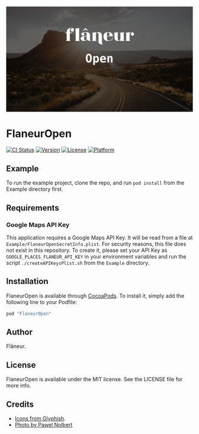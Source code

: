 ![FlaneurOpen logo](https://raw.githubusercontent.com/FlaneurApp/FlaneurOpen/master/Image.png)

# FlaneurOpen

[![CI Status](http://img.shields.io/travis/dirtyhenry/FlaneurOpen.svg?style=flat)](https://travis-ci.org/dirtyhenry/FlaneurOpen)
[![Version](https://img.shields.io/cocoapods/v/FlaneurOpen.svg?style=flat)](http://cocoapods.org/pods/FlaneurOpen)
[![License](https://img.shields.io/cocoapods/l/FlaneurOpen.svg?style=flat)](http://cocoapods.org/pods/FlaneurOpen)
[![Platform](https://img.shields.io/cocoapods/p/FlaneurOpen.svg?style=flat)](http://cocoapods.org/pods/FlaneurOpen)

## Example

To run the example project, clone the repo, and run `pod install` from the Example directory first.

## Requirements

### Google Maps API Key

This application requires a Google Maps API Key. It will be read from a file at
`Example/FlaneurOpenSecretInfo.plist`. For security reasons, this file does not
exist in this repository. To create it, please set your API Key as `GOOGLE_PLACES_FLANEUR_API_KEY`
in your environment variables and run the script `./createAPIKeysPlist.sh` from
the `Example` directory.

## Installation

FlaneurOpen is available through [CocoaPods](http://cocoapods.org). To install
it, simply add the following line to your Podfile:

```ruby
pod "FlaneurOpen"
```

## Author

Flâneur.

## License

FlaneurOpen is available under the MIT license. See the LICENSE file for more info.

## Credits

* [Icons from Glyphish](http://www.glyphish.com).
* [Photo by Pawel Nolbert](https://unsplash.com/@hellocolor)
